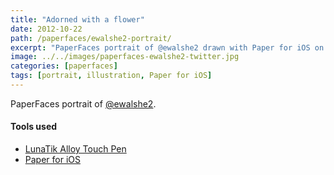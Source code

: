 ```yaml
---
title: "Adorned with a flower"
date: 2012-10-22
path: /paperfaces/ewalshe2-portrait/
excerpt: "PaperFaces portrait of @ewalshe2 drawn with Paper for iOS on an iPad."
image: ../../images/paperfaces-ewalshe2-twitter.jpg
categories: [paperfaces]
tags: [portrait, illustration, Paper for iOS]
---
```


PaperFaces portrait of [@ewalshe2](https://twitter.com/ewalshe2).

#### Tools used

- [LunaTik Alloy Touch Pen](https://www.amazon.com/gp/product/B00821TR7G/ref=as_li_ss_tl?ie=UTF8&tag=mademist-20&linkCode=as2&camp=1789&creative=390957&creativeASIN=B00821TR7G)
- [Paper for iOS](https://paper.bywetransfer.com/)
